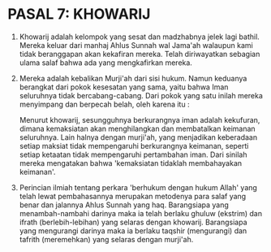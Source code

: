 # PASAL 7: KHOWARIJ

1. Khowarij adalah kelompok yang sesat dan madzhabnya jelek lagi bathil. Mereka keluar dari manhaj Ahlus Sunnah wal Jama'ah walaupun kami tidak beranggapan akan kekafiran mereka. Telah diriwayatkan sebagian ulama salaf bahwa ada yang mengkafirkan mereka.
2. Mereka adalah kebalikan Murji'ah dari sisi hukum. Namun keduanya berangkat dari pokok kesesatan yang sama, yaitu bahwa Iman seluruhnya tidak bercabang-cabang. Dari pokok yang satu inilah mereka menyimpang dan berpecah belah, oleh karena itu :

   Menurut khowarij, sesungguhnya berkurangnya iman adalah kekufuran, dimana kemaksiatan akan menghilangkan dan membatalkan keimanan seluruhnya. Lain halnya dengan murji'ah, yang menjadikan keberadaan setiap maksiat tidak mempengaruhi berkurangnya keimanan, seperti setiap ketaatan tidak mempengaruhi pertambahan iman. Dari sinilah mereka mengatakan bahwa 'kemaksiatan tidaklah membahayakan keimanan'.

3. Perincian ilmiah tentang perkara 'berhukum dengan hukum Allah' yang telah lewat pembahasannya merupakan metodenya para salaf yang benar dan jalannya Ahlus Sunnah yang haq. Barangsiapa yang menambah-nambahi darinya maka ia telah berlaku ghuluw (ekstrim) dan ifrath (berlebih-lebihan) yang selaras dengan khowarij. Barangsiapa yang mengurangi darinya maka ia berlaku taqshir (mengurangi) dan tafrith (meremehkan) yang selaras dengan murji'ah.
